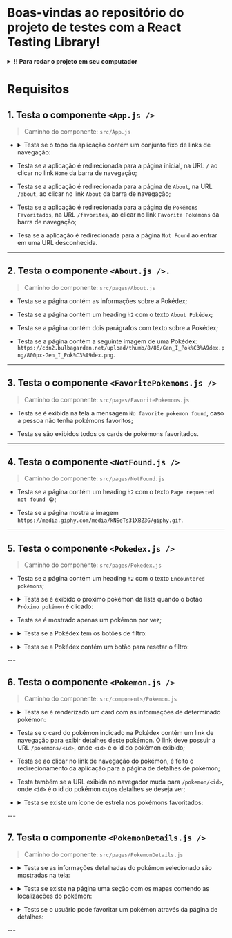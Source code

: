 # Boas-vindas ao repositório do projeto de testes com a React Testing Library!

<details>
  <summary><strong>!! Para rodar o projeto em seu computador</strong></summary><br />

  1. Clone o repositório

  - Use o comando: `git clone git@github.com:VGabriel-7/project-react-testing-library.git`.
  - Entre na pasta do repositório que você acabou de clonar:
    - `cd project-react-testing-library`

  2. Instale as dependências

  - `npm install`.
  
  3. Crie uma branch a partir da branch `master`

  - Verifique que você está na branch `master`
    - Exemplo: `git branch`
  - Se não estiver, mude para a branch `master`
    - Exemplo: `git checkout master`
  - Agora crie uma branch à qual você vai submeter os `commits` do seu projeto
    - Você deve criar uma branch no seguinte formato: `nome-de-usuario-nome-do-projeto`
    - Exemplo: `git checkout -b joaozinho-project-react-testing-library`

  4. Adicione as mudanças ao _stage_ do Git e faça um `commit`

  - Verifique que as mudanças ainda não estão no _stage_
    - Exemplo: `git status` (deve aparecer listada a pasta _joaozinho_ em vermelho)
  - Adicione o novo arquivo ao _stage_ do Git
    - Exemplo:
      - `git add .` (adicionando todas as mudanças - _que estavam em vermelho_ - ao stage do Git)
      - `git status` (deve aparecer listado o arquivo _joaozinho/README.md_ em verde)
  - Faça o `commit` inicial
    - Exemplo:
      - `git commit -m 'iniciando o projeto x'` (fazendo o primeiro commit)
      - `git status` (deve aparecer uma mensagem tipo _nothing to commit_ )

  5. Adicione a sua branch com o novo `commit` ao repositório remoto

  - Usando o exemplo anterior: `git push -u origin joaozinho-project-react-testing-library`
</details>

# Requisitos

## 1. Testa o componente `<App.js />`

  > Caminho do componente: `src/App.js`

- <details><summary>Testa se o topo da aplicação contém um conjunto fixo de links de navegação:</summary>

  - O primeiro link deve possuir o texto `Home`;

  - O segundo link deve possuir o texto `About`;

  - O terceiro link deve possuir o texto `Favorite Pokémons`.
</details>

- Testa se a aplicação é redirecionada para a página inicial, na URL `/` ao clicar no link `Home` da barra de navegação;

- Testa se a aplicação é redirecionada para a página de `About`, na URL `/about`, ao clicar no link `About` da barra de navegação;

- Testa se a aplicação é redirecionada para a página de `Pokémons Favoritados`, na URL `/favorites`, ao clicar no link `Favorite Pokémons` da barra de navegação;

- Tesa se a aplicação é redirecionada para a página `Not Found` ao entrar em uma URL desconhecida.
---

## 2. Testa o componente `<About.js />.`

  > Caminho do componente: `src/pages/About.js`

  - Testa se a página contém as informações sobre a Pokédex;

  - Testa se a página contém um heading `h2` com o texto `About Pokédex`;

  - Testa se a página contém dois parágrafos com texto sobre a Pokédex;

  - Testa se a página contém a seguinte imagem de uma Pokédex: `https://cdn2.bulbagarden.net/upload/thumb/8/86/Gen_I_Pok%C3%A9dex.png/800px-Gen_I_Pok%C3%A9dex.png`.
---

## 3. Testa o componente `<FavoritePokemons.js />`

  > Caminho do componente: `src/pages/FavoritePokemons.js`
  
  - Testa se é exibida na tela a mensagem `No favorite pokemon found`, caso a pessoa não tenha pokémons favoritos;

  - Testa se são exibidos todos os cards de pokémons favoritados.
---

## 4. Testa o componente `<NotFound.js />`

  > Caminho do componente: `src/pages/NotFound.js`

  - Testa se a página contém um heading `h2` com o texto `Page requested not found 😭`;

  - Testa se a página mostra a imagem `https://media.giphy.com/media/kNSeTs31XBZ3G/giphy.gif`.
---

## 5. Testa o componente `<Pokedex.js />`

  > Caminho do componente: `src/pages/Pokedex.js`

  - Testa se a página contém um heading `h2` com o texto `Encountered pokémons`;

  - <details><summary>Testa se é exibido o próximo pokémon da lista quando o botão <code>Próximo pokémon</code> é clicado:</summary>

    - O botão deve conter o texto `Próximo pokémon`;

    - Os próximos pokémons da lista devem ser mostrados, um a um, ao clicar sucessivamente no botão;

    - O primeiro pokémon da lista deve ser mostrado ao clicar no botão, se estiver no último pokémon da lista.
  </details>

  - Testa se é mostrado apenas um pokémon por vez;

  - <details><summary>Testa se a Pokédex tem os botões de filtro:</summary>

    - Deve existir um botão de filtragem para cada tipo de pokémon, sem repetição;

    - A partir da seleção de um botão de tipo, a Pokédex deve circular somente pelos pokémons daquele tipo;

    - O texto do botão deve corresponder ao `nome do tipo`, ex. `Psychic`;

    - O botão `All` precisa estar **sempre** visível.
  </details>

  - <details><summary>Testa se a Pokédex contém um botão para resetar o filtro:</summary>

    - O texto do botão deve ser `All`;

    - A Pokedéx deverá mostrar os pokémons normalmente (sem filtros) quando o botão `All` for clicado;

    - Ao carregar a página, o filtro selecionado deverá ser `All`.
  </detail>
---

## 6. Testa o componente `<Pokemon.js />`

  > Caminho do componente: `src/components/Pokemon.js`

  - <details><summary>Testa se é renderizado um card com as informações de determinado pokémon:</summary>

    - O nome correto do pokémon deve ser mostrado na tela;

    - O tipo correto do pokémon deve ser mostrado na tela;

    - O peso médio do pokémon deve ser exibido com um texto no formato `Average weight: <value> <measurementUnit>`; onde `<value>` e `<measurementUnit>` são, respectivamente, o peso médio do pokémon e sua unidade de medida;

    - A imagem do pokémon deve ser exibida. Ela deve conter um atributo `src` com a URL da imagem e um atributo `alt` com o texto `<name> sprite`, onde `<name>` é o nome do pokémon.
  </details>

  - Testa se o card do pokémon indicado na Pokédex contém um link de navegação para exibir detalhes deste pokémon. O link deve possuir a URL `/pokemons/<id>`, onde `<id>` é o id do pokémon exibido;

  - Testa se ao clicar no link de navegação do pokémon, é feito o redirecionamento da aplicação para a página de detalhes de pokémon;
  
  - Testa também se a URL exibida no navegador muda para `/pokemon/<id>`, onde `<id>` é o id do pokémon cujos detalhes se deseja ver;

  - <details><summary>Testa se existe um ícone de estrela nos pokémons favoritados:</summary>

    - O ícone deve ser uma imagem com o atributo `src` contendo o caminho `/star-icon.svg`;

    - A imagem deve ter o atributo `alt` igual a `<pokemon> is marked as favorite`, onde `<pokemon>` é o nome do pokémon exibido.
  </details>
---

## 7. Testa o componente `<PokemonDetails.js />`

  > Caminho do componente: `src/pages/PokemonDetails.js`

  - <details><summary>Testa se as informações detalhadas do pokémon selecionado são mostradas na tela:</summary>

    - A página deve conter um texto `<name> Details`, onde `<name>` é o nome do pokémon;

    - **Não** deve existir o link de navegação para os detalhes do pokémon selecionado;

    - A seção de detalhes deve conter um heading `h2` com o texto `Summary`;

    - A seção de detalhes deve conter um parágrafo com o resumo do pokémon específico sendo visualizado.
  </details>

  - <details><summary>Testa se existe na página uma seção com os mapas contendo as localizações do pokémon:</summary>

    - Na seção de detalhes deverá existir um heading `h2` com o texto `Game Locations of <name>`; onde `<name>` é o nome do pokémon exibido;

    - Todas as localizações do pokémon devem ser mostradas na seção de detalhes;

    - Devem ser exibidos o nome da localização e uma imagem do mapa em cada localização;

    - A imagem da localização deve ter um atributo `src` com a URL da localização;

    - A imagem da localização deve ter um atributo `alt` com o texto `<name> location`, onde `<name>` é o nome do pokémon.
  </details>

  - <details><summary>Tests se o usuário pode favoritar um pokémon através da página de detalhes:</summary>

    - A página deve exibir um `checkbox` que permite favoritar o pokémon;

    - Cliques alternados no `checkbox` devem adicionar e remover respectivamente o pokémon da lista de favoritos;

    - O `label` do `checkbox` deve conter o texto `Pokémon favoritado?`.
  </details>
---
